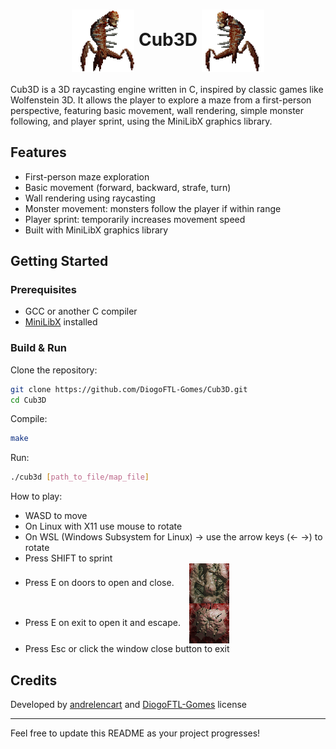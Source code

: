 <h1 align="center">
  <img src="docs/monster_anim.gif" alt="Left Image" width="100" valign="middle">
  Cub3D
  <img src="docs/monster_anim_rev.gif" alt="Right Image" width="100" valign="middle">
</h1>

Cub3D is a 3D raycasting engine written in C, inspired by classic games like Wolfenstein 3D. It allows the player to explore a maze from a first-person perspective, featuring basic movement, wall rendering, simple monster following, and player sprint, using the MiniLibX graphics library.

## Features

- First-person maze exploration
- Basic movement (forward, backward, strafe, turn)
- Wall rendering using raycasting
- Monster movement: monsters follow the player if within range
- Player sprint: temporarily increases movement speed
- Built with MiniLibX graphics library

## Getting Started

### Prerequisites

- GCC or another C compiler
- [MiniLibX](https://harm-smits.github.io/42docs/libs/minilibx/) installed

### Build & Run

Clone the repository:
```sh
git clone https://github.com/DiogoFTL-Gomes/Cub3D.git
cd Cub3D
```

Compile:
```sh
make
```

Run:
```sh
./cub3d [path_to_file/map_file]
```

How to play:
- WASD to move
- On Linux with X11 use mouse to rotate
- On WSL (Windows Subsystem for Linux) → use the arrow keys (← →) to rotate
- Press SHIFT to sprint
- Press E on doors to open and close. <img src="docs/door.png" alt="Door Example" style="vertical-align: middle; margin-left: 20px;" />
- Press E on exit to open it and escape. <img src="docs/exit.png" alt="Door Example" style="vertical-align: middle; margin-left: 10px;" />
- Press Esc or click the window close button to exit

## Credits

Developed by [andrelencart](https://github.com/andrelencart) and [DiogoFTL-Gomes]((https://github.com/DiogoFTL-Gomes))
license

---

Feel free to update this README as your project progresses!

